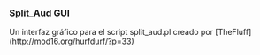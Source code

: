 ### Split_Aud GUI ###
Un interfaz gráfico para el script split_aud.pl creado por [TheFluff] (http://mod16.org/hurfdurf/?p=33)
